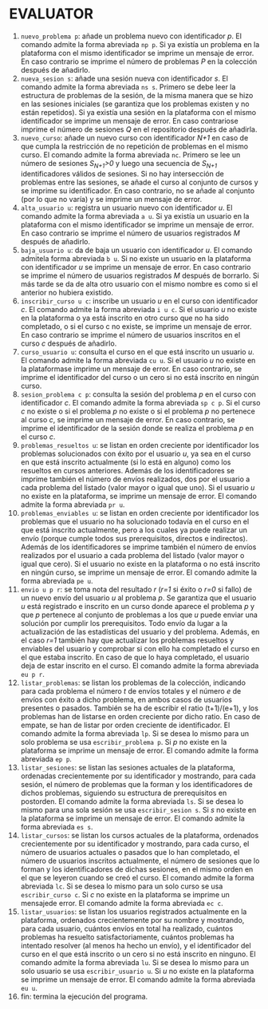 # EVALUATOR

1. `nuevo_problema p`: añade un problema nuevo con identificador *p*. El comando admite la forma abreviada `np p`. Si ya existía un problema en la plataforma con el mismo identificador se imprime un mensaje de error. En caso contrario se imprime el número de problemas <i>P</i> en la colección después de añadirlo.
2. `nueva_sesion s`: añade una sesión nueva con identificador *s*. El comando admite la forma abreviada `ns s`. Primero se debe leer la estructura de problemas de la sesión, de la misma manera que se hizo en las sesiones iniciales (se garantiza que los problemas existen y no están repetidos). Si ya existía una sesión en la plataforma con el mismo identificador se imprime un mensaje de error. En caso contrariose imprime el número de sesiones <i>Q</i> en el repositorio después de añadirla.
3. `nuevo_curso`: añade un nuevo curso con identificador <i>N+1</i> en caso de que cumpla la restricción de no repetición de problemas en el mismo curso. El comando admite la forma abreviada `nc`. Primero se lee un número de sesiones <i>S<sub>N+1</sub>>0</i> y luego una secuencia de <i>S<sub>N+1</sub></i> identificadores válidos de sesiones. Si no hay intersección de problemas entre las sesiones, se añade el curso al conjunto de cursos y se imprime su identificador. En caso contrario, no se añade al conjunto (por lo que no varía) y se imprime un mensaje de error.
4. `alta_usuario u`: registra un usuario nuevo con identificador *u*. El comando admite la forma abreviada `a u`. Si ya existía un usuario en la plataforma con el mismo identificador se imprime un mensaje de error. En caso contrario se imprime el número de usuarios registrados <i>M</i> después de añadirlo.
5. `baja_usuario u`: da de baja un usuario con identificador *u*. El comando admitela forma abreviada `b u`. Si no existe un usuario en la plataforma con identificador *u* se  imprime  un  mensaje  de  error.  En  caso  contrario  se  imprime  el  número  de usuarios registrados *M* después de borrarlo. Si más tarde se da de alta otro usuario con el mismo nombre es como si el anterior no hubiera existido.
6. `inscribir_curso u c`: inscribe un usuario *u* en el curso con identificador *c*. El comando admite la forma abreviada `i u c`. Si el usuario *u* no existe en la plataforma o ya está inscrito en otro curso que no ha sido completado, o si el curso c no existe, se imprime un mensaje de error. En caso contrario se imprime el número de usuarios inscritos en el curso *c* después de añadirlo.
7. `curso_usuario u`: consulta el curso en el que está inscrito un usuario *u*. El comando admite la forma abreviada `cu u`. Si el usuario *u* no existe en la plataformase imprime un mensaje de error. En caso contrario, se imprime el identificador del curso o un cero si no está inscrito en ningún curso.
8. `sesion_problema c p`: consulta la sesión del problema *p* en el curso con identificador *c*. El comando admite la forma abreviada `sp c p`. Si el curso *c* no existe o si el problema *p* no existe o si el problema *p* no pertenece al curso *c*, se imprime un mensaje de error. En caso contrario, se imprime el identificador de la sesión donde se realiza el problema *p* en el curso *c*.
9. `problemas_resueltos u`: se listan en orden creciente por identificador los problemas solucionados  con  éxito  por  el  usuario *u*,  ya  sea  en  el  curso  en  que  está inscrito actualmente (si lo está en alguno) como los resueltos en cursos anteriores. Además de los identificadores se imprime también el número de envíos realizados, dos por el usuario a cada problema del listado (valor mayor o igual que uno). Si el usuario *u* no existe en la plataforma, se imprime un mensaje de error. El comando admite la forma abreviada `pr u`.
10. `problemas_enviables u`: se listan en orden creciente por identificador los problemas que el usuario no ha solucionado todavía en el curso en el que está inscrito actualmente, pero a los cuales ya puede realizar un envío (porque cumple todos sus prerequisitos, directos e indirectos). Además de los identificadores se imprime también el número de envíos realizados por el usuario a cada problema del listado (valor mayor o igual que cero). Si el usuario no existe en la plataforma o no está inscrito en ningún curso, se imprime un mensaje de error. El comando admite la forma abreviada `pe u`.
11. `envio u p r`: se toma nota del resultado *r* (*r=1* si éxito o *r=0* si fallo) de un nuevo envío del usuario *u* al problema *p*. Se garantiza que el usuario *u* está registrado e inscrito en un curso donde aparece el problema *p* y que *p* pertenece al conjunto de problemas a los que *u* puede enviar una solución por cumplir los prerequisitos. Todo envío da lugar a la actualización de las estadísticas del usuario y del problema. Además, en el caso *r=1* también hay que actualizar los problemas resueltos y enviables del usuario y comprobar si con ello ha completado el curso en el que estaba inscrito. En caso de que lo haya completado, el usuario deja de estar inscrito en el curso. El comando admite la forma abreviada `eu p r`.
12. `listar_problemas`: se listan los problemas de la colección, indicando para cada problema el número *t* de envíos totales y el número *e* de envíos con éxito a dicho problema, en ambos casos de usuarios presentes o pasados. También se ha de escribir el ratio (t+1)/(e+1), y los problemas han de listarse en orden creciente por dicho ratio. En caso de empate, se han de listar por orden creciente de identificador. El comando admite la forma abreviada `lp`. Si se desea lo mismo para un solo problema se usa `escribir_problema p`. Si *p* no existe en la plataforma se imprime un mensaje de error. El comando admite la forma abreviada `ep p`.
13. `listar_sesiones`:  se  listan  las  sesiones  actuales de la  plataforma,  ordenadas crecientemente por su identificador y mostrando, para cada sesión, el número de problemas que la forman y los identificadores de dichos problemas, siguiendo su estructura de prerequisitos en postorden. El comando admite la forma abreviada `ls`. Si se desea lo mismo para una sola sesión se usa `escribir_sesion s`. Si *s* no existe en la plataforma se imprime un mensaje de error. El comando admite la forma abreviada `es s`.
14. `listar_cursos`: se listan los cursos actuales de la plataforma, ordenados crecientemente por su identificador y mostrando, para cada curso, el número de usuarios actuales  o  pasados  que  lo  han  completado,  el  número  de  usuarios  inscritos  actualmente, el número de sesiones que lo forman y los identificadores de dichas sesiones, en el mismo orden en el que se leyeron cuando se creó el curso. El comando admite la forma abreviada `lc`. Si se desea lo mismo para un solo curso se usa `escribir_curso c`. Si *c* no existe en la plataforma se imprime un mensajede error. El comando admite la forma abreviada `ec c`.
15. `listar_usuarios`: se listan los usuarios registrados actualmente en la plataforma,  ordenados  crecientemente  por  su  nombre  y  mostrando,  para  cada  usuario, cuántos envíos en total ha realizado, cuántos problemas ha resuelto satisfactoriamente, cuántos problemas ha intentado resolver (al menos ha hecho un envío), y el identificador del curso en el que está inscrito o un cero si no está inscrito en ninguno. El comando admite la forma abreviada `lu`. Si se desea lo mismo para un solo usuario se usa `escribir_usuario u`. Si *u* no existe en la plataforma se imprime un mensaje de error. El comando admite la forma abreviada `eu u`.
16. fin: termina la ejecución del programa.